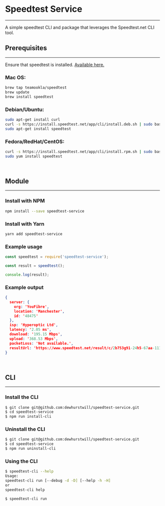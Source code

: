 # Speedtest Service
---

A simple speedtest CLI and package that leverages the Speedtest.net CLI tool.

## Prerequisites
---

Ensure that speedtest is installed. [Available here.](https://www.speedtest.net/apps/cli)
    
### Mac OS:
```bash
brew tap teamookla/speedtest 
brew update
brew install speedtest
```

### Debian/Ubuntu:
```bash
sudo apt-get install curl
curl -s https://install.speedtest.net/app/cli/install.deb.sh | sudo bash
sudo apt-get install speedtest
```

### Fedora/RedHat/CentOS:
```bash
curl -s https://install.speedtest.net/app/cli/install.rpm.sh | sudo bash
sudo yum install speedtest
```

<br/>

## Module
---

### Install with NPM
```bash
npm install --save speedtest-service
```

### Install with Yarn
```bash
yarn add speedtest-service
```

### Example usage
```javascript
const speedtest = require('speedtest-service');

const result = speedtest();

console.log(result);
```

### Example output
```json
{
  server: { 
    org: 'YouFibre', 
    location: 'Manchester', 
    id: '48475' 
  },
  isp: 'Hyperoptic Ltd',
  latency: '2.05 ms',
  download: '195.15 Mbps',
  upload: '368.53 Mbps',
  packetLoss: 'Not available.',
  resultUrl: 'https://www.speedtest.net/result/c/2b753g91-24h5-67aa-111g-7g999a9a99aa'
}
```

<br/>

## CLI
---

### Install the CLI
```bash
$ git clone git@github.com:dewhurstwill/speedtest-service.git
$ cd speedtest-service
$ npm run install-cli
```

### Uninstall the CLI
```bash
$ git clone git@github.com:dewhurstwill/speedtest-service.git
$ cd speedtest-service
$ npm run uninstall-cli
```

### Using the CLI
```bash
$ speedtest-cli --help
Usage:
speedtest-cli run [--debug -d -D] [--help -h -H]
or
speedtest-cli help

$ speedtest-cli run
```